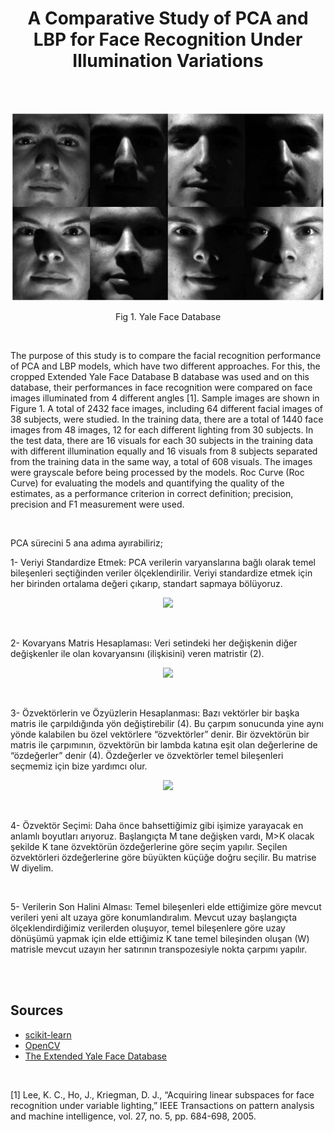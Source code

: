 <h1 align="center"> A Comparative Study of PCA and LBP for Face Recognition Under Illumination Variations </h1>

<br/>
<br/>
<p align="center">
  <img width="500"  src="images/yale-face-1.png">
</p>

<p align="center">Fig 1. Yale Face Database</p>
<br/>

<div class='text-justify'><p>
The purpose of this study is to compare the facial recognition performance of PCA and LBP models, which have two different approaches. For this, the cropped Extended Yale Face Database B database was used and on this database, their performances in face recognition were compared on face images illuminated from 4 different angles [1]. Sample images are shown in Figure 1. A total of 2432 face images, including 64 different facial images of 38 subjects, were studied. In the training data, there are a total of 1440 face images from 48 images, 12 for each different lighting from 30 subjects. In the test data, there are 16 visuals for each 30 subjects in the training data with different illumination equally and 16 visuals from 8 subjects separated from the training data in the same way, a total of 608 visuals. The images were grayscale before being processed by the models. Roc Curve (Roc Curve) for evaluating the models and quantifying the quality of the estimates, as a performance criterion in correct definition; precision, precision and F1 measurement were used.
</p></div><br/>

<p>
PCA sürecini 5 ana adıma ayırabiliriz;

1- Veriyi Standardize Etmek: PCA verilerin varyanslarına bağlı olarak temel bileşenleri seçtiğinden veriler ölçeklendirilir. Veriyi standardize etmek için her birinden ortalama değeri çıkarıp, standart sapmaya bölüyoruz.
</p>
<p align="center">
  <img width="500"  src="http://marunreview.com/wp-content/uploads/2020/09/Screen-Shot-2020-09-25-at-13.51.57-300x167.png">
</p>
<br/><p>
2- Kovaryans Matris Hesaplaması: Veri setindeki her değişkenin diğer değişkenler ile olan kovaryansını (ilişkisini) veren matristir (2).</p>
<p align="center">
  <img width="500"  src="http://marunreview.com/wp-content/uploads/2020/09/Screen-Shot-2020-09-25-at-14.01.10-1024x266.png">
</p>
<br/><p>
3- Özvektörlerin ve Özyüzlerin Hesaplanması: Bazı vektörler bir başka matris ile çarpıldığında yön değiştirebilir (4). Bu çarpım sonucunda yine aynı yönde kalabilen bu özel vektörlere “özvektörler” denir. Bir özvektörün bir matris ile çarpımının, özvektörün bir lambda katına eşit olan değerlerine de “özdeğerler” denir (4). Özdeğerler ve özvektörler temel bileşenleri seçmemiz için bize yardımcı olur. </p>
<p align="center">
  <img width="500"  src="http://marunreview.com/wp-content/uploads/2020/09/Screen-Shot-2020-09-25-at-14.05.01-768x297.png">
</p>
<br/><p>
4- Özvektör Seçimi: Daha önce bahsettiğimiz gibi işimize yarayacak en anlamlı boyutları arıyoruz. Başlangıçta M tane değişken vardı, M>K olacak şekilde K tane özvektörün özdeğerlerine göre seçim yapılır. Seçilen özvektörleri özdeğerlerine göre büyükten küçüğe doğru seçilir. Bu matrise W diyelim.</p>

<br/><p>
5- Verilerin Son Halini Alması: Temel bileşenleri elde ettiğimize göre mevcut verileri yeni alt uzaya göre konumlandıralım. Mevcut uzay başlangıçta ölçeklendirdiğimiz verilerden oluşuyor, temel bileşenlere göre uzay dönüşümü yapmak için elde ettiğimiz K tane temel bileşinden oluşan (W) matrisle mevcut uzayın her satırının transpozesiyle nokta çarpımı yapılır.</p>


<br/><br/>
<h2>Sources</h2>
<ul>
  <li><a href="https://scikit-learn.org/">scikit-learn</a></li>
  <li><a href="https://opencv.org/">OpenCV</a></li>
  <li><a href="http://cvc.cs.yale.edu/cvc/projects/yalefacesB/yalefacesB.html">The Extended Yale Face Database</a></li>
</ul>  

<br/>

[1] Lee, K. C., Ho, J., Kriegman, D. J., “Acquiring linear subspaces for face recognition under variable lighting,” IEEE Transactions on pattern analysis and machine intelligence, vol. 27, no. 5, pp. 684-698, 2005.


